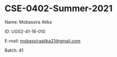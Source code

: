 # CSE-0402-Summer-2021

Name: Mobassira Atika

ID: UG02-41-16-010

E-mail: mobassiraatika21@gmail.com


Batch: 41
